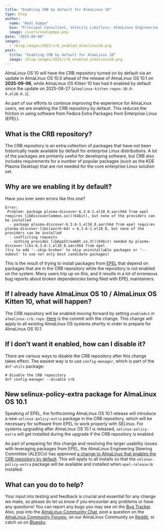 ```yaml
---
title: "Enabling CRB by default for AlmaLinux 10"
type: blog
author:
  name: "Neal Gompa"
  bio: "Principal Consultant, Velocity Limitless; AlmaLinux Engineering Steering Committee member"
  image: /users/nealgompa.png
date: "2025-09-08"
images:
  - /blog-images/2025/crb_enabled_almalinux10.png
post:
  title: "Enabling CRB by default for AlmaLinux 10"
  image: /blog-images/2025/crb_enabled_almalinux10.png
---
```


AlmaLinux OS 10 will have the CRB repository turned on by default via an update in AlmaLinux OS 10.0 ahead of the release of AlmaLinux OS 10.1 on **2025-09-06**, while AlmaLinux OS Kitten 10 has had it enabled by default since the update on 2025-08-27 (`almalinux-kitten-repos-10.0-9.el10.0.1`).

As part of our efforts to continue improving the experience for AlmaLinux users, we are enabling the CRB repository by default. This reduces the friction in using software from Fedora Extra Packages from Enterprise Linux (EPEL).

## What is the CRB repository?

The CRB repository is an extra collection of packages that have not been historically made available by default for enterprise Linux distributions. A lot of the packages are primarily useful for developing software, but CRB also includes requirements for a number of popular packages (such as the KDE Plasma Desktop) that are not needed for the core enterprise Linux solution set.

## Why are we enabling it by default?

Have you ever seen errors like this one?

```shell
Error:
 Problem: package plasma-discover-6.3.6-1.el10_0.aarch64 from epel requires libDiscoverCommon.so()(64bit), but none of the providers can be installed
  - package plasma-discover-6.3.6-1.el10_0.aarch64 from epel requires plasma-discover-libs(aarch-64) = 6.3.6-1.el10_0, but none of the providers can be installed
  - conflicting requests
  - nothing provides libAppStreamQt.so.3()(64bit) needed by plasma-discover-libs-6.3.6-1.el10_0.aarch64 from epel
(try to add '--skip-broken' to skip uninstallable packages or '--nobest' to use not only best candidate packages)
```

This is the result of trying to install packages from [EPEL](https://docs.fedoraproject.org/en-US/epel/) that depend on packages that are in the CRB repository while the repository is not enabled on the system. Many users trip up on this, and it results in a lot of erroneous bug reports about broken dependencies being filed with EPEL maintainers.

## If I already have AlmaLinux OS 10 / AlmaLinux OS Kitten 10, what will happen?

The CRB repository will be enabled moving forward by setting `enabled=1` in `almalinux-crb.repo`. [Here](https://git.almalinux.org/rpms/almalinux-release/commit/4ad4fbd62a25032d5f11e665393d109b0f5ff9b8) is the commit with the change. This change will apply to all existing AlmaLinux OS systems shortly in order to prepare for AlmaLinux OS 10.1.

## If I don't want it enabled, how can I disable it?

There are various ways to disable the CRB repository after this change takes effect. The easiest way is to use `config-manager`, which is part of the `dnf-utils` package:

```shell
# Disable the CRB repository
dnf config-manager --disable crb
```

## New selinux-policy-extra package for AlmaLinux OS 10.1

Speaking of EPEL, the forthcoming AlmaLinux OS 10.1 release will introduce a new `selinux-policy-extra` package in the CRB repository, which will be necessary for software from EPEL to work properly with SELinux. For systems upgrading after AlmaLinux OS 10.1 is released, `selinux-policy-extra` will get installed during the upgrade if the CRB repository is enabled.

As part of preparing for this change and resolving the larger usability issues with leveraging packages from EPEL, the AlmaLinux Engineering Steering Committee (ALESCo) has approved [a change to AlmaLinux that enables the CRB repository by default](https://github.com/AlmaLinux/ALESCo/blob/master/rfcs/0006-enable-crb-on-almalinux-10.md). This will apply to all installs so that the `selinux-policy-extra` package will be available and installed when `epel-release` is installed.

## What can you do to help?

Your input into testing and feedback is crucial and essential for any change we make, so please do let us know if you encounter any problems or have any questions! You can report any bugs you may see on the [Bug Tracker](https://bugs.almalinux.org/). Also, pop into the [AlmaLinux Community Chat](https://chat.almalinux.org), post a question on the [AlmaLinux Community Forums](https://forums.almalinux.org/), on our AlmaLinux Community on [Reddit](https://reddit.com/r/almalinux), or catch us on [Bluesky](https://bsky.app/profile/almalinux.org).
